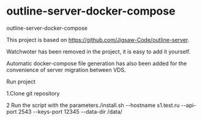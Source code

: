 # outline-server-docker-compose

outline-server-docker-compose

This project is based on https://github.com/Jigsaw-Code/outline-server.

Watchwoter has been removed in the project, it is easy to add it yourself. 

Automatic docker-compose file generation has also been added for the convenience of server migration between VDS.

Run project 

1.Clone git repository

2 Run the script with the parameters./install.sh --hostname s1.test.ru --api-port 2543 --keys-port 12345 --data-dir /data/

